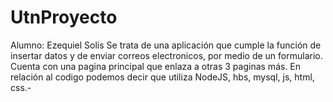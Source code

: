 # UtnProyecto
Alumno: Ezequiel Solis
Se trata de una aplicación que cumple la función de insertar datos y de enviar correos electronicos, por medio de un formulario. 
Cuenta con una pagina principal que enlaza a otras 3 paginas más. 
En relación al codigo podemos decir que utiliza NodeJS, hbs, mysql, js, html, css.-

